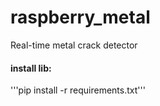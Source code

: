# raspberry_metal
Real-time metal crack detector

#### install lib:
'''pip install -r requirements.txt'''
